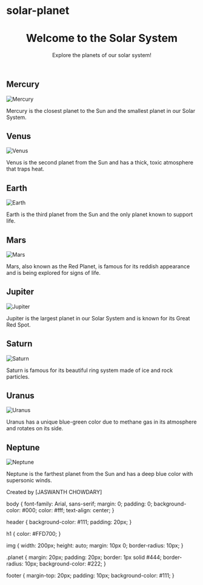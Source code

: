 # solar-planet


<!DOCTYPE html>
<html lang="en">
<head>
    <meta charset="UTF-8">
    <meta name="viewport" content="width=device-width, initial-scale=1.0">
    <title>Solar System</title>
    <link rel="stylesheet" href="style.css">
</head>
<body>
    <header>
        <h1>Welcome to the Solar System</h1>
        <p>Explore the planets of our solar system!</p>
    </header>
    <main>
        <section class="planet">
            <h2>Mercury</h2>
            <img src="mercury.jpg" alt="Mercury">
            <p>Mercury is the closest planet to the Sun and the smallest planet in our Solar System.</p>
        </section>
        <section class="planet">
            <h2>Venus</h2>
            <img src="venus.jpg" alt="Venus">
            <p>Venus is the second planet from the Sun and has a thick, toxic atmosphere that traps heat.</p>
        </section>
        <section class="planet">
            <h2>Earth</h2>
            <img src="earth.jpg" alt="Earth">
            <p>Earth is the third planet from the Sun and the only planet known to support life.</p>
        </section>
        <section class="planet">
            <h2>Mars</h2>
            <img src="mars.jpg" alt="Mars">
            <p>Mars, also known as the Red Planet, is famous for its reddish appearance and is being explored for signs of life.</p>
        </section>
        <section class="planet">
            <h2>Jupiter</h2>
            <img src="jupiter.jpg" alt="Jupiter">
            <p>Jupiter is the largest planet in our Solar System and is known for its Great Red Spot.</p>
        </section>
        <section class="planet">
            <h2>Saturn</h2>
            <img src="saturn.jpg" alt="Saturn">
            <p>Saturn is famous for its beautiful ring system made of ice and rock particles.</p>
        </section>
        <section class="planet">
            <h2>Uranus</h2>
            <img src="uranus.jpg" alt="Uranus">
            <p>Uranus has a unique blue-green color due to methane gas in its atmosphere and rotates on its side.</p>
        </section>
        <section class="planet">
            <h2>Neptune</h2>
            <img src="neptune.jpg" alt="Neptune">
            <p>Neptune is the farthest planet from the Sun and has a deep blue color with supersonic winds.</p>
        </section>
    </main>
    <footer>
        <p>Created by [JASWANTH CHOWDARY]</p>
    </footer>
</body>
</html>


body {
    font-family: Arial, sans-serif;
    margin: 0;
    padding: 0;
    background-color: #000;
    color: #fff;
    text-align: center;
}

header {
    background-color: #111;
    padding: 20px;
}

h1 {
    color: #FFD700;
}

img {
    width: 200px;
    height: auto;
    margin: 10px 0;
    border-radius: 10px;
}

.planet {
    margin: 20px;
    padding: 20px;
    border: 1px solid #444;
    border-radius: 10px;
    background-color: #222;
}

footer {
    margin-top: 20px;
    padding: 10px;
    background-color: #111;
}
